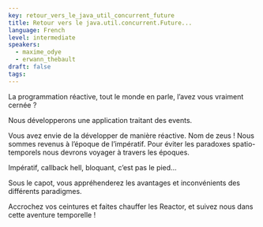```yaml
---
key: retour_vers_le_java_util_concurrent_future
title: Retour vers le java.util.concurrent.Future...
language: French
level: intermediate
speakers:
  - maxime_odye
  - erwann_thebault
draft: false
tags:
---
```

La programmation réactive, tout le monde en parle, l’avez vous vraiment cernée ?

Nous développerons une application traitant des events.

Vous avez envie de la développer de manière réactive. Nom de zeus ! Nous sommes revenus à l’époque de l’impératif. Pour éviter les paradoxes spatio-temporels nous devrons voyager à travers les époques.

Impératif, callback hell, bloquant, c’est pas le pied...

Sous le capot, vous appréhenderez les avantages et inconvénients des différents paradigmes.

Accrochez vos ceintures et faites chauffer les Reactor, et suivez nous dans cette aventure temporelle !

